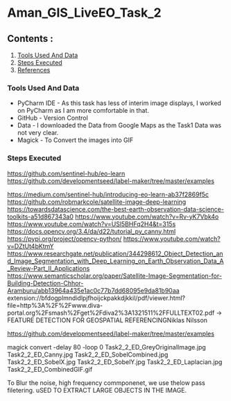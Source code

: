 # Aman_GIS_LiveEO_Task_2

## Contents :
1. [Tools Used And Data](#tools-used-and-data)
2. [Steps Executed](#steps-executed)
3. [References](#references)



### Tools Used And Data
* PyCharm IDE - As this task has less of interim image displays, I worked on PyCharm as I am more comfortable in that. 
* GitHub - Version Control
* Data - I downloaded the Data from Google Maps as the Task1 Data was not very clear. 
* Magick - To Convert the images into GIF

### Steps Executed


https://github.com/sentinel-hub/eo-learn https://github.com/developmentseed/label-maker/tree/master/examples

https://medium.com/sentinel-hub/introducing-eo-learn-ab37f2869f5c https://github.com/robmarkcole/satellite-image-deep-learning https://towardsdatascience.com/the-best-earth-observation-data-science-toolkits-a51d867343a0 https://www.youtube.com/watch?v=Rv-yK7Vbk4o https://www.youtube.com/watch?v=USl5BHFq2H4&t=315s https://docs.opencv.org/3.4/da/d22/tutorial_py_canny.html https://pypi.org/project/opencv-python/ https://www.youtube.com/watch?v=DZtUt4bKtmY https://www.researchgate.net/publication/344298612_Object_Detection_and_Image_Segmentation_with_Deep_Learning_on_Earth_Observation_Data_A_Review-Part_II_Applications https://www.semanticscholar.org/paper/Satellite-Image-Segmentation-for-Building-Detection-Chhor-Aramburu/abb13964a435e1ac0c77b7dd68095e9da81b90aa extension://bfdogplmndidlpjfhoijckpakkdjkkil/pdf/viewer.html?file=http%3A%2F%2Fwww.diva-portal.org%2Fsmash%2Fget%2Fdiva2%3A1321511%2FFULLTEXT02.pdf -> FEATURE DETECTION FOR GEOSPATIAL REFERENCINGNiklas Nilsson

https://github.com/developmentseed/label-maker/tree/master/examples



magick convert -delay 80 -loop 0 Task2_2_ED_GreyOriginalImage.jpg Task2_2_ED_Canny.jpg Task2_2_ED_SobelCombined.jpg Task2_2_ED_SobelX.jpg Task2_2_ED_SobelY.jpg Task2_2_ED_Laplacian.jpg Task2_2_ED_CombinedGIF.gif


To Blur the noise, high frequency commponenet, we use thelow pass filetering. uSED TO EXTRACT LARGE OBJECTS IN THE IMAGE. 
